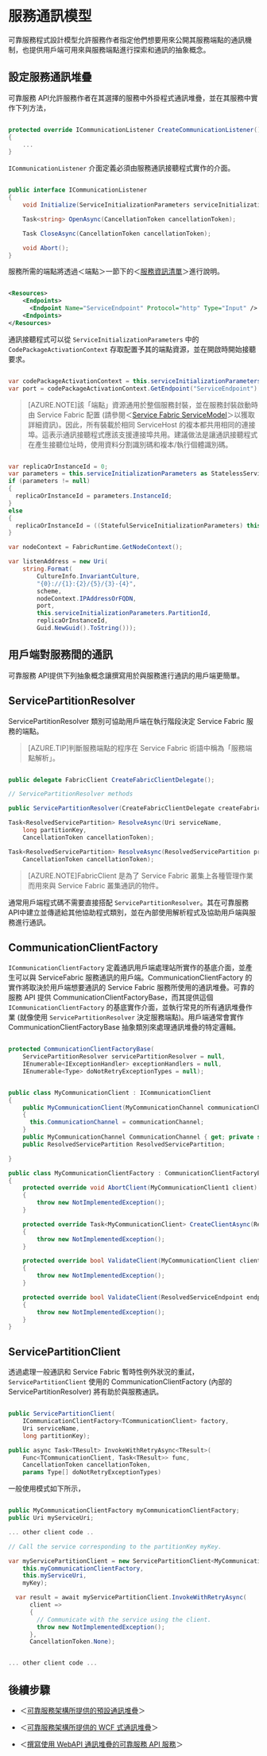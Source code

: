 <properties
   pageTitle="服務通訊模型概觀"
   description="本文說明受可靠服務 API 支援通訊模型的基本概念。"
   services="service-fabric"
   documentationCenter=".net"
   authors="BharatNarasimman"
   manager="vipulm"
   editor=""/>

<tags
   ms.service="service-fabric"
   ms.devlang="dotnet"
   ms.topic="article"
   ms.tgt_pltfrm="na"
   ms.workload="required"
   ms.date="04/13/2015"
   ms.author="bharatn@microsoft.com"/>

# 服務通訊模型

可靠服務程式設計模型允許服務作者指定他們想要用來公開其服務端點的通訊機制，也提供用戶端可用來與服務端點進行探索和通訊的抽象概念。

## 設定服務通訊堆疊

可靠服務 API允許服務作者在其選擇的服務中外掛程式通訊堆疊，並在其服務中實作下列方法，

```csharp

protected override ICommunicationListener CreateCommunicationListener()
{
    ...
}

```

`ICommunicationListener` 介面定義必須由服務通訊接聽程式實作的介面。

```csharp

public interface ICommunicationListener
{
    void Initialize(ServiceInitializationParameters serviceInitializationParameters);

    Task<string> OpenAsync(CancellationToken cancellationToken);

    Task CloseAsync(CancellationToken cancellationToken);

    void Abort();
}

```
服務所需的端點將透過＜端點＞一節下的＜[服務資訊清單](service-fabric-application-model.md)＞進行說明。

```xml

<Resources>
    <Endpoints>
      <Endpoint Name="ServiceEndpoint" Protocol="http" Type="Input" />
    <Endpoints>
</Resources>

```

通訊接聽程式可以從 `ServiceInitializationParameters` 中的 `CodePackageActivationContext` 存取配置予其的端點資源，並在開啟時開始接聽要求。

```csharp

var codePackageActivationContext = this.serviceInitializationParameters.CodePackageActivationContext;
var port = codePackageActivationContext.GetEndpoint("ServiceEndpoint").Port;

```

> [AZURE.NOTE]該「端點」資源通用於整個服務封裝，並在服務封裝啟動時由 Service Fabric 配置 (請參閱＜[Service Fabric ServiceModel](../service-fabric-service-model.md)＞以獲取詳細資訊)。因此，所有裝載於相同 ServiceHost 的複本都共用相同的連接埠。這表示通訊接聽程式應該支援連接埠共用。建議做法是讓通訊接聽程式在產生接聽位址時，使用資料分割識別碼和複本/執行個體識別碼。

```csharp

var replicaOrInstanceId = 0;
var parameters = this.serviceInitializationParameters as StatelessServiceInitializationParameters;
if (parameters != null)
{
  replicaOrInstanceId = parameters.InstanceId;
}
else
{
  replicaOrInstanceId = ((StatefulServiceInitializationParameters) this.serviceInitializationParameters).ReplicaId;
}

var nodeContext = FabricRuntime.GetNodeContext();

var listenAddress = new Uri(
    string.Format(
        CultureInfo.InvariantCulture,
        "{0}://{1}:{2}/{5}/{3}-{4}",
        scheme,
        nodeContext.IPAddressOrFQDN,
        port,
        this.serviceInitializationParameters.PartitionId,
        replicaOrInstanceId,
        Guid.NewGuid().ToString()));

```

## 用戶端對服務間的通訊
可靠服務 API提供下列抽象概念讓撰寫用於與服務進行通訊的用戶端更簡單。

## ServicePartitionResolver
ServicePartitionResolver 類別可協助用戶端在執行階段決定 Service Fabric 服務的端點。

> [AZURE.TIP]判斷服務端點的程序在 Service Fabric 術語中稱為「服務端點解析」。

```csharp

public delegate FabricClient CreateFabricClientDelegate();

// ServicePartitionResolver methods

public ServicePartitionResolver(CreateFabricClientDelegate createFabricClient);

Task<ResolvedServicePartition> ResolveAsync(Uri serviceName,
    long partitionKey,
    CancellationToken cancellationToken);

Task<ResolvedServicePartition> ResolveAsync(ResolvedServicePartition previousRsp,
    CancellationToken cancellationToken);


```
> [AZURE.NOTE]FabricClient 是為了 Service Fabric 叢集上各種管理作業而用來與 Service Fabric 叢集通訊的物件。

通常用戶端程式碼不需要直接搭配 `ServicePartitionResolver`。其在可靠服務 API中建立並傳遞給其他協助程式類別，並在內部使用解析程式及協助用戶端與服務進行通訊。

## CommunicationClientFactory
`ICommunicationClientFactory` 定義通訊用戶端處理站所實作的基底介面，並產生可以與 ServiceFabric 服務通訊的用戶端。CommunicationClientFactory 的實作將取決於用戶端想要通訊的 Service Fabric 服務所使用的通訊堆疊。可靠的服務 API 提供 CommunicationClientFactoryBase<TCommunicationClient>，而其提供這個 `ICommunicationClientFactory` 的基底實作介面，並執行常見的所有通訊堆疊作業 (就像使用 `ServicePartitionResolver` 決定服務端點)。用戶端通常會實作 CommunicationClientFactoryBase 抽象類別來處理通訊堆疊的特定邏輯。

```csharp

protected CommunicationClientFactoryBase(
    ServicePartitionResolver servicePartitionResolver = null,
    IEnumerable<IExceptionHandler> exceptionHandlers = null,
    IEnumerable<Type> doNotRetryExceptionTypes = null);


public class MyCommunicationClient : ICommunicationClient
{
    public MyCommunicationClient(MyCommunicationChannel communicationChannel)
    {
      this.CommunicationChannel = communicationChannel;
    }
    public MyCommunicationChannel CommunicationChannel { get; private set; }
    public ResolvedServicePartition ResolvedServicePartition;

}

public class MyCommunicationClientFactory : CommunicationClientFactoryBase<MyCommunicationClient>
{
    protected override void AbortClient(MyCommunicationClient1 client)
    {
        throw new NotImplementedException();
    }

    protected override Task<MyCommunicationClient> CreateClientAsync(ResolvedServiceEndpoint endpoint, CancellationToken cancellationToken)
    {
        throw new NotImplementedException();
    }

    protected override bool ValidateClient(MyCommunicationClient clientChannel)
    {
        throw new NotImplementedException();
    }

    protected override bool ValidateClient(ResolvedServiceEndpoint endpoint, MyCommunicationClient client)
    {
        throw new NotImplementedException();
    }
}

```

## ServicePartitionClient
透過處理一般通訊和 Service Fabric 暫時性例外狀況的重試，`ServicePartitionClient` 使用的 CommunicationClientFactory (內部的 ServicePartitionResolver) 將有助於與服務通訊。

```csharp

public ServicePartitionClient(
    ICommunicationClientFactory<TCommunicationClient> factory,
    Uri serviceName,
    long partitionKey);

public async Task<TResult> InvokeWithRetryAsync<TResult>(
    Func<TCommunicationClient, Task<TResult>> func,
    CancellationToken cancellationToken,
    params Type[] doNotRetryExceptionTypes)

```

一般使用模式如下所示，

```csharp

public MyCommunicationClientFactory myCommunicationClientFactory;
public Uri myServiceUri;

... other client code ..

// Call the service corresponding to the partitionKey myKey.

var myServicePartitionClient = new ServicePartitionClient<MyCommunicationClient>(
    this.myCommunicationClientFactory,
    this.myServiceUri,
    myKey);

  var result = await myServicePartitionClient.InvokeWithRetryAsync(
      client =>
      {
        // Communicate with the service using the client.
        throw new NotImplementedException();
      },
      CancellationToken.None);


... other client code ...

```

## 後續步驟
* ＜[可靠服務架構所提供的預設通訊堆疊](service-fabric-reliable-services-communication-default.md)＞

* ＜[可靠服務架構所提供的 WCF 式通訊堆疊](service-fabric-reliable-services-communication-wcf.md)＞

* ＜[撰寫使用 WebAPI 通訊堆疊的可靠服務 API 服務](service-fabric-reliable-services-communication-webapi.md)＞
 

<!---HONumber=July15_HO2-->